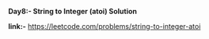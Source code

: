 
**Day8:- String to Integer (atoi) Solution**


**link:-** https://leetcode.com/problems/string-to-integer-atoi 

